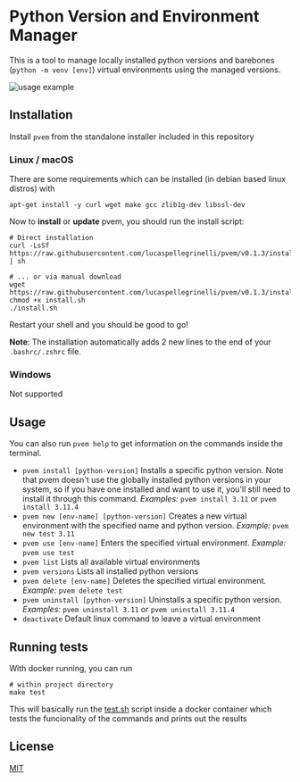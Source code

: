 # Python Version and Environment Manager

This is a tool to manage locally installed python versions and barebones (`python -m venv [env]`) virtual environments using the managed versions.

![usage example](https://github.com/lucaspellegrinelli/pvem/assets/19651296/aaf86622-9652-4b79-8c41-8868bfd87e2e)

## Installation

Install `pvem` from the standalone installer included in this repository

### Linux / macOS

There are some requirements which can be installed (in debian based linux distros) with

```
apt-get install -y curl wget make gcc zlib1g-dev libssl-dev
```

Now to **install** or **update** pvem, you should run the install script:

```
# Direct installation
curl -LsSf https://raw.githubusercontent.com/lucaspellegrinelli/pvem/v0.1.3/install.sh | sh

# ... or via manual download
wget https://raw.githubusercontent.com/lucaspellegrinelli/pvem/v0.1.3/install.sh
chmod +x install.sh
./install.sh
```

Restart your shell and you should be good to go!

**Note**: The installation automatically adds 2 new lines to the end of your `.bashrc/.zshrc` file.

### Windows

Not supported

## Usage

You can also run `pvem help` to get information on the commands inside the terminal.

* `pvem install [python-version]`
Installs a specific python version. Note that pvem doesn't use the globally installed python versions in your system, so if you have one installed and want to use it, you'll still need to install it through this command. _Examples:_ `pvem install 3.11` or `pvem install 3.11.4`
* `pvem new [env-name] [python-version]`
Creates a new virtual environment with the specified name and python version. _Example:_ `pvem new test 3.11`
* `pvem use [env-name]`
Enters the specified virtual environment. _Example:_ `pvem use test`
* `pvem list`
Lists all available virtual environments
* `pvem versions`
Lists all installed python versions
* `pvem delete [env-name]`
Deletes the specified virtual environment. _Example:_ `pvem delete test`
* `pvem uninstall [python-version]`
Uninstalls a specific python version. _Examples:_ `pvem uninstall 3.11` or `pvem uninstall 3.11.4`
* `deactivate`
Default linux command to leave a virtual environment

## Running tests

With docker running, you can run

```
# within project directory
make test
```

This will basically run the [test.sh](https://github.com/lucaspellegrinelli/pvem/blob/main/test.sh) script inside a docker container which tests the funcionality of the commands and prints out the results

## License

[MIT](LICENSE)
